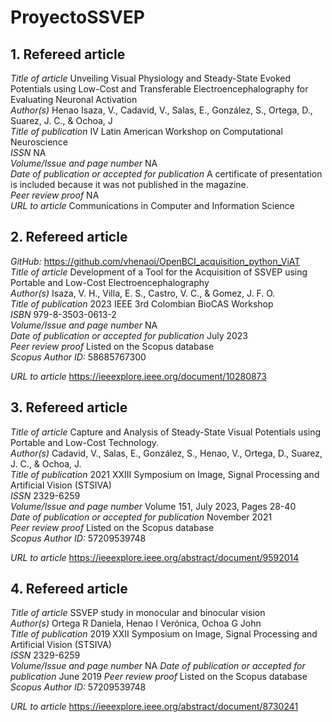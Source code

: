# ProyectoSSVEP

## 1.	Refereed article
*Title of article* 	Unveiling Visual Physiology and Steady-State Evoked Potentials using Low-Cost and Transferable Electroencephalography for Evaluating Neuronal Activation<br>
*Author(s)* 	Henao Isaza, V., Cadavid, V., Salas, E., González, S., Ortega, D., Suarez, J. C., & Ochoa, J<br>
*Title of publication* 	IV Latin American Workshop on Computational Neuroscience<br>
*ISSN*	NA<br>
*Volume/Issue and page number* 	NA<br>
*Date of publication or accepted for publication* 	A certificate of presentation is included because it was not published in the magazine.<br>
*Peer review proof* 	NA<br>
*URL to article* 	Communications in Computer and Information Science<br>

## 2.	Refereed article
*GitHub:* https://github.com/vhenaoi/OpenBCI_acquisition_python_ViAT<br>
*Title of article* 	Development of a Tool for the Acquisition of SSVEP using Portable and Low-Cost Electroencephalography<br>
*Author(s)* 	Isaza, V. H., Villa, E. S., Castro, V. C., & Gomez, J. F. O.<br>
*Title of publication* 	2023 IEEE 3rd Colombian BioCAS Workshop<br>
*ISBN*	979-8-3503-0613-2<br>
*Volume/Issue and page number* 	NA<br>
*Date of publication or accepted for publication* 	July 2023<br>
*Peer review proof* 	Listed on the Scopus database<br>
*Scopus Author ID:* 58685767300<br>

*URL to article* 	https://ieeexplore.ieee.org/document/10280873<br>

## 3.	Refereed article
*Title of article* 	Capture and Analysis of Steady-State Visual Potentials using Portable and Low-Cost Technology.<br>
*Author(s)* 	Cadavid, V., Salas, E., González, S., Henao, V., Ortega, D., Suarez, J. C., & Ochoa, J.<br>
*Title of publication* 	2021 XXIII Symposium on Image, Signal Processing and Artificial Vision (STSIVA)<br>
*ISSN* 	2329-6259<br>
*Volume/Issue and page number* 	Volume 151, July 2023, Pages 28-40<br>
*Date of publication or accepted for publication* 	November 2021<br>
*Peer review proof* 	Listed on the Scopus database<br>
*Scopus Author ID:* 57209539748<br>

*URL to article* 	https://ieeexplore.ieee.org/abstract/document/9592014<br>

## 4.	Refereed article
*Title of article* 	SSVEP study in monocular and binocular vision<br>
*Author(s)* 	Ortega R Daniela, Henao I Verónica, Ochoa G John<br>
*Title of publication* 	2019 XXII Symposium on Image, Signal Processing and Artificial Vision (STSIVA)<br>
*ISSN* 	2329-6259<br>
*Volume/Issue and page number* 	NA
*Date of publication or accepted for publication* 	June 2019
*Peer review proof* 	Listed on the Scopus database
*Scopus Author ID:* 57209539748

*URL to article* 	https://ieeexplore.ieee.org/abstract/document/8730241

